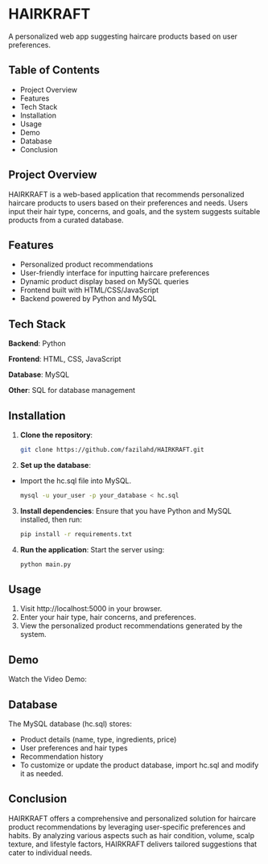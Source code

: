 # HAIRKRAFT
A personalized web app suggesting haircare products based on user preferences.

## Table of Contents
* Project Overview
* Features
* Tech Stack
* Installation
* Usage
* Demo
* Database
* Conclusion
  
## Project Overview
HAIRKRAFT is a web-based application that recommends personalized haircare products to users based on their preferences and needs. Users input their hair type, concerns, and goals, and the system suggests suitable products from a curated database.

## Features
* Personalized product recommendations
* User-friendly interface for inputting haircare preferences
* Dynamic product display based on MySQL queries
* Frontend built with HTML/CSS/JavaScript
* Backend powered by Python and MySQL
  
## Tech Stack
**Backend**: Python

**Frontend**: HTML, CSS, JavaScript

**Database**: MySQL

**Other**: SQL for database management

## Installation
1. **Clone the repository**:
     ```bash
     git clone https://github.com/fazilahd/HAIRKRAFT.git

2. **Set up the database**:

* Import the hc.sql file into MySQL.
  ```bash
  mysql -u your_user -p your_database < hc.sql

3. **Install dependencies**: Ensure that you have Python and MySQL installed, then run:
     ```bash
     pip install -r requirements.txt

4. **Run the application**: Start the server using:
     ```bash
     python main.py
   
## Usage
1. Visit http://localhost:5000 in your browser.
2. Enter your hair type, hair concerns, and preferences.
3. View the personalized product recommendations generated by the system.
   
## Demo

Watch the Video Demo:

## Database
The MySQL database (hc.sql) stores:

* Product details (name, type, ingredients, price)
* User preferences and hair types
* Recommendation history
* To customize or update the product database, import hc.sql and modify it as needed.

## Conclusion
HAIRKRAFT offers a comprehensive and personalized solution for haircare product recommendations by leveraging user-specific preferences and habits. By analyzing various aspects such as hair condition, volume, scalp texture, and lifestyle factors, HAIRKRAFT delivers tailored suggestions that cater to individual needs.
